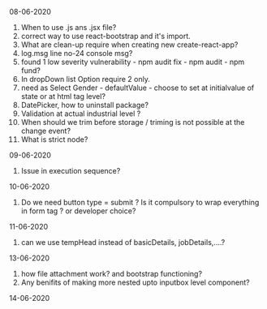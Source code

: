 08-06-2020

1. When to use .js ans .jsx file?
2. correct way to use react-bootstrap and it's import.
3. What are clean-up require when creating new create-react-app?
4. log.msg line no-24 console msg?
5. found 1 low severity vulnerability - npm audit fix - npm audit - npm fund?
6. In dropDown list Option require 2 only.
7. need as Select Gender - defaultValue - choose to set at initialvalue of state or at html tag level?
8. DatePicker, how to uninstall package?
9. Validation at actual industrial level ?
10. When should we trim before storage / triming is not possible at the change event?
11. What is strict node?

09-06-2020

1. Issue in execution sequence?

10-06-2020

1. Do we need button type = submit ? Is it compulsory to wrap everything in form tag ? or developer choice?

11-06-2020

1. can we use tempHead instead of basicDetails, jobDetails,....?

13-06-2020

1. how file attachment work? and bootstrap functioning?
2. Any benifits of making more nested upto inputbox level component?

14-06-2020
